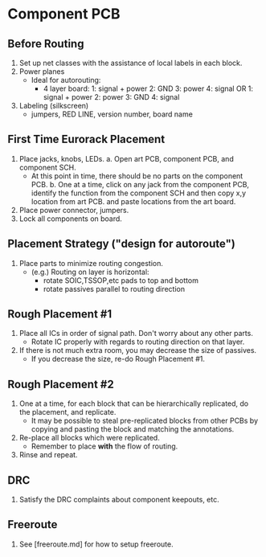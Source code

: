 # Component PCB
## Before Routing
1. Set up net classes with the assistance of local labels in each block.
2. Power planes
   * Ideal for autorouting:
     - 4 layer board:
       1: signal + power
       2: GND
       3: power
       4: signal
          OR
       1: signal + power
       2: power
       3: GND
       4: signal
3. Labeling (silkscreen)
   * jumpers, RED LINE, version number, board name

## First Time Eurorack Placement
1. Place jacks, knobs, LEDs.
   a. Open art PCB, component PCB, and component SCH.
      * At this point in time, there should be no parts on the component PCB.
   b. One at a time, click on any jack from the component PCB, identify the 
      function from the component SCH and then copy x,y location from art PCB.
      and paste locations from the art board.
2. Place power connector, jumpers.
3. Lock all components on board.

## Placement Strategy ("design for autoroute")
1. Place parts to minimize routing congestion.
   * (e.g.) Routing on layer is horizontal:
       - rotate SOIC,TSSOP,etc pads to top and bottom
       - rotate passives parallel to routing direction

## Rough Placement #1
1. Place all ICs in order of signal path. Don't worry about any other parts.
   * Rotate IC properly with regards to routing direction on that layer.
2. If there is not much extra room, you may decrease the size of passives.
   * If you decrease the size, re-do Rough Placement #1.

## Rough Placement #2
1. One at a time, for each block that can be hierarchically replicated,
   do the placement, and replicate.
   * It may be possible to steal pre-replicated blocks from other PCBs by
     copying and pasting the block and matching the annotations.
2. Re-place all blocks which were replicated.
   * Remember to place __with__ the flow of routing.
3. Rinse and repeat.

## DRC
1. Satisfy the DRC complaints about component keepouts, etc.

## Freeroute
1. See [freeroute.md] for how to setup freeroute.
